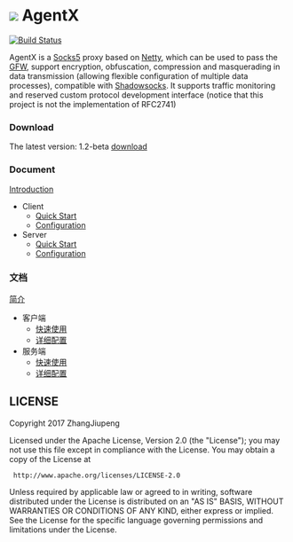 [![](http://7xp1jv.com1.z0.glb.clouddn.com/agentx-logo.png?imageView2/2/w/48)](https://agentx.zhangjiupeng.com) AgentX
============

[![Build Status](https://travis-ci.org/ZhangJiupeng/AgentX.svg?branch=master)](https://travis-ci.org/ZhangJiupeng/AgentX)

AgentX is a [Socks5](https://www.ietf.org/rfc/rfc1928.txt) proxy based on [Netty](http://netty.io/), which can be used to pass the [GFW](https://en.wikipedia.org/wiki/Great_Firewall), support encryption, obfuscation, compression and masquerading in data transmission (allowing flexible configuration of multiple data processes), compatible with [Shadowsocks](https://shadowsocks.org/). It supports traffic monitoring and reserved custom protocol development interface (notice that this project is not the implementation of RFC2741)


### Download
The latest version: 1.2-beta [download](https://github.com/ZhangJiupeng/AgentX/releases)

### Document
[Introduction](https://github.com/ZhangJiupeng/AgentX/wiki/Introduction)
* Client
  * [Quick Start](https://github.com/ZhangJiupeng/AgentX/wiki/Quick-Start-Client)
  * [Configuration](https://github.com/ZhangJiupeng/AgentX/wiki/Configuration-Client)
* Server
  * [Quick Start](https://github.com/ZhangJiupeng/AgentX/wiki/Quick-Start-Server)
  * [Configuration](https://github.com/ZhangJiupeng/AgentX/wiki/Configuration-Server)

### 文档
[简介](https://github.com/ZhangJiupeng/AgentX/wiki/%E7%AE%80%E4%BB%8B)
* 客户端
  * [快速使用](https://github.com/ZhangJiupeng/AgentX/wiki/%E5%BF%AB%E9%80%9F%E4%BD%BF%E7%94%A8-%E5%AE%A2%E6%88%B7%E7%AB%AF)
  * [详细配置](https://github.com/ZhangJiupeng/AgentX/wiki/%E8%AF%A6%E7%BB%86%E9%85%8D%E7%BD%AE-%E5%AE%A2%E6%88%B7%E7%AB%AF)
* 服务端
  * [快速使用](https://github.com/ZhangJiupeng/AgentX/wiki/%E5%BF%AB%E9%80%9F%E4%BD%BF%E7%94%A8-%E6%9C%8D%E5%8A%A1%E7%AB%AF)
  * [详细配置](https://github.com/ZhangJiupeng/AgentX/wiki/%E8%AF%A6%E7%BB%86%E9%85%8D%E7%BD%AE-%E6%9C%8D%E5%8A%A1%E7%AB%AF)

## LICENSE
Copyright 2017 ZhangJiupeng

Licensed under the Apache License, Version 2.0 (the "License");
you may not use this file except in compliance with the License.
You may obtain a copy of the License at

     http://www.apache.org/licenses/LICENSE-2.0

Unless required by applicable law or agreed to in writing, software
distributed under the License is distributed on an "AS IS" BASIS,
WITHOUT WARRANTIES OR CONDITIONS OF ANY KIND, either express or implied.
See the License for the specific language governing permissions and
limitations under the License.
